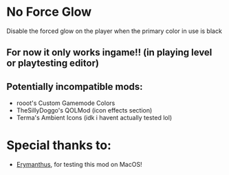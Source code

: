 # No Force Glow

Disable the forced glow on the player when the primary color in use is black

## For now it only works ingame!! (in playing level or playtesting editor)

## Potentially incompatible mods:
- rooot's Custom Gamemode Colors
- TheSillyDoggo's QOLMod (icon effects section)
- Terma's Ambient Icons (idk i havent actually tested lol)

# Special thanks to:
- [Erymanthus](user:1941705), for testing this mod on MacOS!